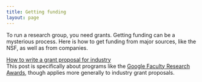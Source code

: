 ```yaml
---
title: Getting funding
layout: page
---
```


To run a research group, you need grants. Getting funding can be a mysterious process.
Here is how to get funding from major sources, like the NSF, as well as from companies.

[How to write a grant proposal for industry](http://matt-welsh.blogspot.com/2011/04/how-to-write-grant-proposal-for.html)  
This post is specifically about programs like the [Google Faculty Research Awards](http://research.google.com/research-outreach.html#/research-outreach/faculty-engagement/faculty-research-awards), though applies more generally to industry grant proposals.
